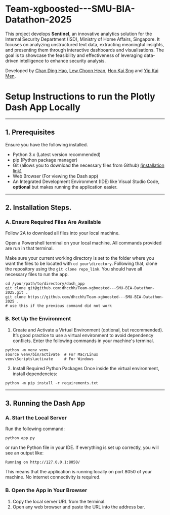 # Team-xgboosted---SMU-BIA-Datathon-2025

This project develops **Sentinel**, an innovative analytics solution for the Internal Security Department (ISD), Ministry of Home Affairs, Singapore. It focuses on analyzing unstructured text data, extracting meaningful insights, and presenting them through interactive dashboards and visualisations. The goal is to showcase the feasibility and effectiveness of leveraging data-driven intelligence to enhance security analysis.

Developed by [Chan Ding Hao](https://www.linkedin.com/in/dhchan/), [Lew Choon Hean](https://www.linkedin.com/in/choon-hean-lew-4584782b6/), [Hoo Kai Sng](https://www.linkedin.com/in/kai-sng-hoo-081a3622a/) and [Yip Kai Men](https://www.linkedin.com/in/yipkaimen/). 

# Setup Instructions to run the Plotly Dash App Locally 
---
## 1. Prerequisites
Ensure you have the following installed. 
* Python 3.x (Latest version recommended)
* pip (Python package manager)
* Git (allows you to download the necessary files from Github) [(installation link)](https://git-scm.com/)
* Web Browser (For viewing the Dash app)
* An Integrated Development Environment (IDE) like Visual Studio Code, **optional** but makes running the application easier.
---
## 2. Installation Steps. 
### A. Ensure Required Files Are Available 
Follow 2A to download all files into your local machine. 

Open a Powershell terminal on your local machine. All commands provided are run in that terminal.

Make sure your current working directory is set to the folder where you want the files to be located with `cd your\directory`. Following that, clone the repository using the `git clone repo_link`. You should have all necessary files to run the app. 
```
cd /your/path/to/directory/dash_app
git clone git@github.com:dhcchh/Team-xgboosted---SMU-BIA-Datathon-2025.git .
git clone https://github.com/dhcchh/Team-xgboosted---SMU-BIA-Datathon-2025 . 
# use this if the previous command did not work
```

### B. Set Up the Environment 
1. Create and Activate a Virtual Environment (optional, but recommended). 
It’s good practice to use a virtual environment to avoid dependency conflicts. Enter the following commands in your machine's terminal. 
```
python -m venv venv
source venv/bin/activate  # For Mac/Linux
venv\Scripts\activate     # For Windows
```
2. Install Required Python Packages
Once inside the virtual environment, install dependencies:
```
python -m pip install -r requirements.txt
```
--- 
## 3. Running the Dash App 
### A. Start the Local Server 
Run the following command: 
```
python app.py
```
or run the Python file in your IDE. 
If everything is set up correctly, you will see an output like: 
```
Running on http://127.0.0.1:8050/
```
This means that the application is running locally on port 8050 of your machine. No internet connectivity is required.  
### B. Open the App in Your Browser
1. Copy the local server URL from the terminal.
2. Open any web browser and paste the URL into the address bar. 
